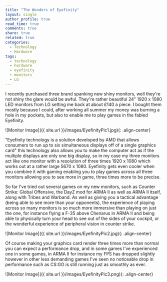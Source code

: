 ```yaml
---
title: "The Wonders of Eyefinity"
layout: single
author_profile: true
read_time: true
comments: true
share: true
related: true
categories:
  - Technology
  - Hardware
tags:
  - technology
  - hardware
  - eyefinity
  - monitors
  - LG
---
```


I recently purchased three brand spanking new shiny monitors, well they're not shiny the glare would be awful. They're rather beautiful 24" 1920 x 1080 LED monitors from LG setting me back at about £140 a piece. I bought them mostly because I could, after working all summer my money was burning a hole in my pockets, but also to enable me to play games in the fabled Eyefinity.

![Monitor Image]({{ site.url }}/images/EyefinityPic1.jpg){: .align-center}
 
"Eyefinity technology is a solution developed by AMD that allows consumers to run up to six simultaneous displays off of a single graphics card" this technology also allows you to make the computer act as if the multiple displays are only one big display, so in my case my three monitors act like one monitor with a resolution of three times 1920 x 1080 which works out at a rather large 5670 x 1080. Eyefinity gets even cooler when you combine it with gaming enabling you to play games across all three monitors allowing you to see more in game, three times more to be precise.


So far I've tried out several games on my new monitors, such as Counter Strike: Global Offensive, the DayZ mod for ARMA II as well as ARMA II itself, along with Tribes and Warband. As well as giving you a tactical advantage (being able to see more than your opponents), the experience of playing across so many monitors is so much more immersive than playing on just the one, for instance flying a F-35 above Chenarus in ARMA II and being able to physically turn your head to see out of the sides of your cockpit, or the wonderful experience of peripheral vision in counter strike.

![Monitor Image]({{ site.url }}/images/EyefinityPic2.jpg){: .align-center}
 
Of course making your graphics card render three times more than normal you can expect a performance drop, and in some games I've experienced one in some games, in ARMA II for instance my FPS has dropped slightly however in other less demanding games I've seen no noticeable drop in performance such as CS:GO is still running just as smoothly as ever.

![Monitor Image]({{ site.url }}/images/EyefinityPic3.png){: .align-center}
